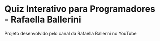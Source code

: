 # Quiz Interativo para Programadores - Rafaella Ballerini
Projeto desenvolvido pelo canal da Rafaella Ballerini no YouTube
